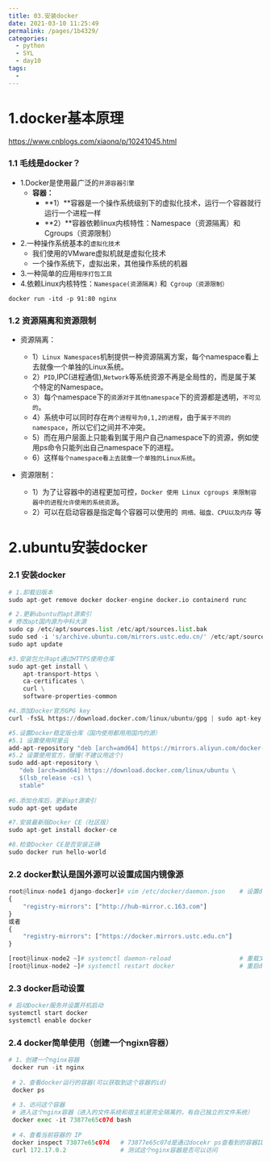 ```yaml
---
title: 03.安装docker
date: 2021-03-10 11:25:49
permalink: /pages/1b4329/
categories:
  - python
  - SYL
  - day10
tags:
  - 
---
```

# 1.docker基本原理

https://www.cnblogs.com/xiaonq/p/10241045.html

### 1.1 毛线是docker？

- 1.Docker是使用最广泛的`开源容器引擎`
  - **容器：**
    -   **1）**容器是一个操作系统级别下的虚拟化技术，运行一个容器就行运行一个进程一样
    -  **2）**容器依赖linux内核特性：Namespace（资源隔离）和Cgroups（资源限制）
- 2.一种操作系统基本的`虚拟化技术`
  - 我们使用的VMware虚拟机就是虚拟化技术
  - 一个操作系统下，虚拟出来，其他操作系统的机器
- 3.一种简单的应用`程序打包工具`
- 4.依赖Linux内核特性：`Namespace(资源隔离)` 和` Cgroup（资源限制）`

```
docker run -itd -p 91:80 nginx
```

### 1.2 资源隔离和资源限制

- 资源隔离：
  - 1）`Linux Namespaces`机制提供一种资源隔离方案，每个namespace看上去就像一个单独的Linux系统。
  - 2）`PID`,IPC(进程通信),`Network`等系统资源不再是全局性的，而是属于某个特定的Namespace。
  - 3）每个namespace下的`资源对于其他namespace`下的资源都是透明，`不可见的`。
  - 4）系统中可以同时存在`两个进程号为0,1,2的进程`，由于`属于不同的namespace`，所以它们之间并不冲突。
  - 5）而在用户层面上只能看到属于用户自己namespace下的资源，例如使用ps命令只能列出自己namespace下的进程。
  - 6）这样`每个namespace看上去就像一个单独的Linux系统`。

- 资源限制：
  - 1）为了让容器中的进程更加可控，`Docker 使用 Linux cgroups 来限制容器中的进程允许使用的系统资源`。
  - 2）可以在启动容器是指定每个容器可以使用的` 网络、磁盘、CPU以及内存` 等

# 2.ubuntu安装docker

### 2.1 安装docker

```python
# 1.卸载旧版本
sudo apt-get remove docker docker-engine docker.io containerd runc

# 2.更新ubuntu的apt源索引
# 修改apt国内源为中科大源
sudo cp /etc/apt/sources.list /etc/apt/sources.list.bak
sudo sed -i 's/archive.ubuntu.com/mirrors.ustc.edu.cn/' /etc/apt/sources.list
sudo apt update

#3.安装包允许apt通过HTTPS使用仓库
sudo apt-get install \
    apt-transport-https \
    ca-certificates \
    curl \
    software-properties-common

#4.添加Docker官方GPG key
curl -fsSL https://download.docker.com/linux/ubuntu/gpg | sudo apt-key add -

#5.设置Docker稳定版仓库（国内使用都用用国内的源）
#5.1 设置使用阿里云
add-apt-repository "deb [arch=amd64] https://mirrors.aliyun.com/docker-ce/linux/ubuntu $(lsb_release -cs) stable"
#5.2 设置使用官方，很慢(不建议用这个)
sudo add-apt-repository \
   "deb [arch=amd64] https://download.docker.com/linux/ubuntu \
   $(lsb_release -cs) \
   stable"
    
#6.添加仓库后，更新apt源索引
sudo apt-get update

#7.安装最新版Docker CE（社区版）
sudo apt-get install docker-ce

#8.检查Docker CE是否安装正确
sudo docker run hello-world
```

### 2.2 docker默认是国外源可以设置成国内镜像源

```python
root@linux-node1 django-docker]# vim /etc/docker/daemon.json    # 设置docker镜像源
{
    "registry-mirrors": ["http://hub-mirror.c.163.com"]
}
或者
{
    "registry-mirrors": ["https://docker.mirrors.ustc.edu.cn"]
}

[root@linux-node2 ~]# systemctl daemon-reload                   # 重载文件
[root@linux-node2 ~]# systemctl restart docker                  # 重启docker生效
```

### 2.3 docker启动设置

```python
# 启动Docker服务并设置开机启动
systemctl start docker
systemctl enable docker
```

### 2.4 docker简单使用（创建一个ngixn容器）

```python
# 1、创建一个nginx容器
 docker run -it nginx
 
 # 2、查看docker运行的容器(可以获取到这个容器的id)
 docker ps
 
 # 3、访问这个容器
 # 进入这个nginx容器（进入的文件系统和宿主机是完全隔离的，有自己独立的文件系统）
 docker exec -it 73877e65c07d bash
 
 # 4、查看当前容器的 IP
 docker inspect 73877e65c07d   # 73877e65c07d是通过docekr ps查看到的容器ID
 curl 172.17.0.2               # 测试这个nginx容器是否可以访问
```





